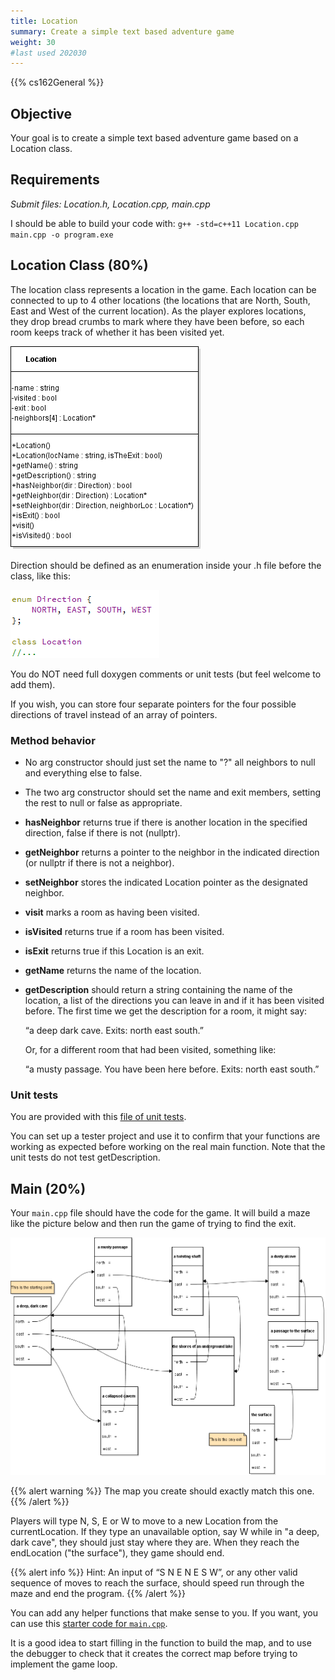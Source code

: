 ```yaml
---
title: Location
summary: Create a simple text based adventure game
weight: 30
#last used 202030
---
```


{{% cs162General %}}

## Objective

Your goal is to create a simple text based adventure game based on a
Location class.

## Requirements

*Submit files: Location.h, Location.cpp, main.cpp*

I should be able to build your code with:
`g++ -std=c++11 Location.cpp main.cpp -o program.exe`

## Location Class (80%)

The location class represents a location in the game. Each location can
be connected to up to 4 other locations (the locations that are North,
South, East and West of the current location). As the player explores
locations, they drop bread crumbs to mark where they have been before,
so each room keeps track of whether it has been visited yet.

![A UML diagram of the Location class](uml.png)

Direction should be defined as an enumeration inside your .h file before
the class, like this:

![An enum defining the four cardinal directions](direction.png)

You do NOT need full doxygen comments or unit tests (but feel welcome
to add them).

If you wish, you can store four separate pointers for the four possible
directions of travel instead of an array of pointers.

### Method behavior

- No arg constructor should just set the name to "?" all neighbors to
  null and everything else to false.

- The two arg constructor should set the name and exit members, setting
  the rest to null or false as appropriate.

- **hasNeighbor** returns true if there is another location in the
  specified direction, false if there is not (nullptr).

- **getNeighbor** returns a pointer to the neighbor in the indicated
  direction (or nullptr if there is not a neighbor).

- **setNeighbor** stores the indicated Location pointer as the
  designated neighbor.

- **visit** marks a room as having been visited.

- **isVisited** returns true if a room has been visited.

- **isExit** returns true if this Location is an exit.

- **getName** returns the name of the location.

- **getDescription** should return a string containing the name of the
  location, a list of the directions you can leave in and if it has
  been visited before. The first time we get the description for a
  room, it might say:  

  “a deep dark cave. Exits: north east south.”

  Or, for a different room that had been visited, something like:  

  “a musty passage. You have been here before. Exits: north east
  south.”

### Unit tests

You are provided with this [file of unit tests](LocationTester.cpp).

You can set up a tester project and use it to confirm that your
functions are working as expected before working on the real main
function. Note that the unit tests do not test getDescription.

## Main (20%)

Your `main.cpp` file should have the code for the game. It will build
a maze like the picture below and then run the game of trying to find
the exit.

![A map of the maze](map.png)

{{% alert warning %}}
The map you create should exactly match this one.
{{% /alert %}}

Players will type N, S, E or W to move to a new Location from the
currentLocation. If they type an unavailable option, say W while in "a
deep, dark cave", they should just stay where they are. When they reach
the endLocation ("the surface"), they game should end.

{{% alert info %}}
Hint: An input of “S N E N E S W”, or any other valid sequence of
moves to reach the surface, should speed run through the maze and end
the program.
{{% /alert %}}

You can add any helper functions that make sense to you. If you want,
you can use this [starter code for `main.cpp`](main.cpp).

It is a good idea to start filling in the function to build the map,
and to use the debugger to check that it creates the correct map before
trying to implement the game loop.
